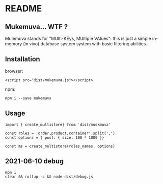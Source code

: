 
# README

## Mukemuva... WTF ?

Mulemuva stands for "MUlti-KEys, MUltiple VAlues":  this is just a simple in-memory (in vivo) database  system system with basic filtering abilities.

## Installation

browser:

    <script src="dist/mukemuva.js"></script>

npm:

    npm i --save mukemuva

## Usage

    import { create_multistore} from 'dist/muekmuva'
    
    const roles = 'order,product,container'.split(',')
    const options = { pool: { size: 100 * 1000 }}

    const ms = create_multistore(roles_names, options)

## 2021-06-10 debug

    npm i
    clear && rollup -c && node dist/debug.js


